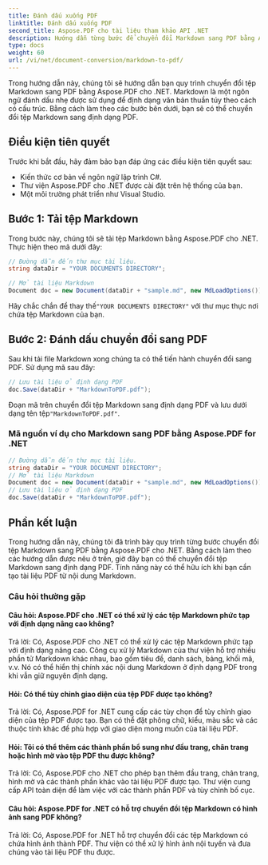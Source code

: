 ```yaml
---
title: Đánh dấu xuống PDF
linktitle: Đánh dấu xuống PDF
second_title: Aspose.PDF cho tài liệu tham khảo API .NET
description: Hướng dẫn từng bước để chuyển đổi Markdown sang PDF bằng Aspose.PDF cho .NET.
type: docs
weight: 60
url: /vi/net/document-conversion/markdown-to-pdf/
---
```

Trong hướng dẫn này, chúng tôi sẽ hướng dẫn bạn quy trình chuyển đổi tệp Markdown sang PDF bằng Aspose.PDF cho .NET. Markdown là một ngôn ngữ đánh dấu nhẹ được sử dụng để định dạng văn bản thuần túy theo cách có cấu trúc. Bằng cách làm theo các bước bên dưới, bạn sẽ có thể chuyển đổi tệp Markdown sang định dạng PDF.

## Điều kiện tiên quyết
Trước khi bắt đầu, hãy đảm bảo bạn đáp ứng các điều kiện tiên quyết sau:

- Kiến thức cơ bản về ngôn ngữ lập trình C#.
- Thư viện Aspose.PDF cho .NET được cài đặt trên hệ thống của bạn.
- Một môi trường phát triển như Visual Studio.

## Bước 1: Tải tệp Markdown
Trong bước này, chúng tôi sẽ tải tệp Markdown bằng Aspose.PDF cho .NET. Thực hiện theo mã dưới đây:

```csharp
// Đường dẫn đến thư mục tài liệu.
string dataDir = "YOUR DOCUMENTS DIRECTORY";

// Mở tài liệu Markdown
Document doc = new Document(dataDir + "sample.md", new MdLoadOptions());
```

 Hãy chắc chắn để thay thế`"YOUR DOCUMENTS DIRECTORY"` với thư mục thực nơi chứa tệp Markdown của bạn.

## Bước 2: Đánh dấu chuyển đổi sang PDF
Sau khi tải file Markdown xong chúng ta có thể tiến hành chuyển đổi sang PDF. Sử dụng mã sau đây:

```csharp
// Lưu tài liệu ở định dạng PDF
doc.Save(dataDir + "MarkdownToPDF.pdf");
```

 Đoạn mã trên chuyển đổi tệp Markdown sang định dạng PDF và lưu dưới dạng tên tệp`"MarkdownToPDF.pdf"`.

### Mã nguồn ví dụ cho Markdown sang PDF bằng Aspose.PDF for .NET


```csharp
// Đường dẫn đến thư mục tài liệu.
string dataDir = "YOUR DOCUMENT DIRECTORY";
// Mở tài liệu Markdown
Document doc = new Document(dataDir + "sample.md", new MdLoadOptions());
// Lưu tài liệu ở định dạng PDF
doc.Save(dataDir + "MarkdownToPDF.pdf");
```

## Phần kết luận
Trong hướng dẫn này, chúng tôi đã trình bày quy trình từng bước chuyển đổi tệp Markdown sang PDF bằng Aspose.PDF cho .NET. Bằng cách làm theo các hướng dẫn được nêu ở trên, giờ đây bạn có thể chuyển đổi tệp Markdown sang định dạng PDF. Tính năng này có thể hữu ích khi bạn cần tạo tài liệu PDF từ nội dung Markdown.

### Câu hỏi thường gặp

#### Câu hỏi: Aspose.PDF cho .NET có thể xử lý các tệp Markdown phức tạp với định dạng nâng cao không?

Trả lời: Có, Aspose.PDF cho .NET có thể xử lý các tệp Markdown phức tạp với định dạng nâng cao. Công cụ xử lý Markdown của thư viện hỗ trợ nhiều phần tử Markdown khác nhau, bao gồm tiêu đề, danh sách, bảng, khối mã, v.v. Nó có thể hiển thị chính xác nội dung Markdown ở định dạng PDF trong khi vẫn giữ nguyên định dạng.

#### Hỏi: Có thể tùy chỉnh giao diện của tệp PDF được tạo không?

Trả lời: Có, Aspose.PDF for .NET cung cấp các tùy chọn để tùy chỉnh giao diện của tệp PDF được tạo. Bạn có thể đặt phông chữ, kiểu, màu sắc và các thuộc tính khác để phù hợp với giao diện mong muốn của tài liệu PDF.

#### Hỏi: Tôi có thể thêm các thành phần bổ sung như đầu trang, chân trang hoặc hình mờ vào tệp PDF thu được không?

Trả lời: Có, Aspose.PDF cho .NET cho phép bạn thêm đầu trang, chân trang, hình mờ và các thành phần khác vào tài liệu PDF được tạo. Thư viện cung cấp API toàn diện để làm việc với các thành phần PDF và tùy chỉnh bố cục.

#### Câu hỏi: Aspose.PDF for .NET có hỗ trợ chuyển đổi tệp Markdown có hình ảnh sang PDF không?

Trả lời: Có, Aspose.PDF for .NET hỗ trợ chuyển đổi các tệp Markdown có chứa hình ảnh thành PDF. Thư viện có thể xử lý hình ảnh nội tuyến và đưa chúng vào tài liệu PDF thu được.